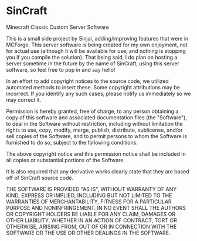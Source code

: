 SinCraft
===============

Minecraft Classic Custom Server Software


This is a small side project by Sinjai, adding/improving features that were in MCForge.
This server software is being created for my own enjoyment, not for actual use (although it will be available for use, and nothing is stopping you if you compile the solution). That being said, I do plan on hosting a server sometime in the future by the name of SinCraft, using this server software, so feel free to pop in and say hello!


In an effort to add copyright notices to the source code, we utilized automated methods to insert these.
Some copyright attributions may be incorrect.  If you identify any such cases, please notify us immediately so we may correct it.

Permission is hereby granted, free of charge, to any person obtaining a copy of this software and associated documentation files (the "Software"), to deal in the Software without restriction, including without limitation the rights to use, copy, modify, merge, publish, distribute, sublicense, and/or sell copies of the Software, and to permit persons to whom the Software is furnished to do so, subject to the following conditions:

The above copyright notice and this permission notice shall be included in all copies or substantial portions of the Software.

It is also required that any derivative works clearly state that they are based off of SinCraft source code.

THE SOFTWARE IS PROVIDED "AS IS", WITHOUT WARRANTY OF ANY KIND, EXPRESS OR IMPLIED, INCLUDING BUT NOT LIMITED TO THE WARRANTIES OF MERCHANTABILITY, FITNESS FOR A PARTICULAR PURPOSE AND NONINFRINGEMENT. IN NO EVENT SHALL THE AUTHORS OR COPYRIGHT HOLDERS BE LIABLE FOR ANY CLAIM, DAMAGES OR OTHER LIABILITY, WHETHER IN AN ACTION OF CONTRACT, TORT OR OTHERWISE, ARISING FROM, OUT OF OR IN CONNECTION WITH THE SOFTWARE OR THE USE OR OTHER DEALINGS IN THE SOFTWARE.